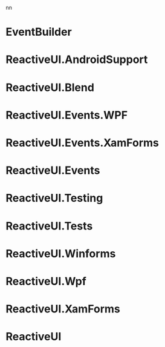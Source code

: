 nn
# EventBuilder
# ReactiveUI.AndroidSupport
# ReactiveUI.Blend
# ReactiveUI.Events.WPF
# ReactiveUI.Events.XamForms
# ReactiveUI.Events
# ReactiveUI.Testing
# ReactiveUI.Tests
# ReactiveUI.Winforms
# ReactiveUI.Wpf
# ReactiveUI.XamForms
# ReactiveUI